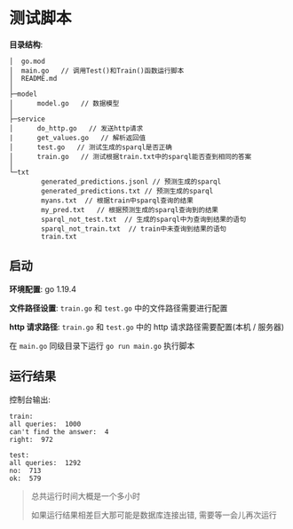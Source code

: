 # 测试脚本

**目录结构**:

```
│  go.mod
│  main.go   // 调用Test()和Train()函数运行脚本
│  README.md
│
├─model
│      model.go   // 数据模型
│
├─service
│      do_http.go   // 发送http请求
|      get_values.go   // 解析返回值
│      test.go   // 测试生成的sparql是否正确
│      train.go   // 测试根据train.txt中的sparql能否查到相同的答案
│
└─txt
        generated_predictions.jsonl // 预测生成的sparql
        generated_predictions.txt // 预测生成的sparql
        myans.txt  // 根据train中sparql查询的结果
        my_pred.txt   // 根据预测生成的sparql查询到的结果
        sparql_not_test.txt  // 生成的sparql中为查询到结果的语句
        sparql_not_train.txt  // train中未查询到结果的语句
        train.txt
```

## 启动

**环境配置**: go 1.19.4

**文件路径设置**: `train.go` 和 `test.go` 中的文件路径需要进行配置

**http 请求路径**: `train.go` 和 `test.go` 中的 http 请求路径需要配置(本机 / 服务器)

在 `main.go` 同级目录下运行 `go run main.go` 执行脚本

## 运行结果

控制台输出:

```
train:
all queries:  1000
can't find the answer:  4
right:  972

test:
all queries:  1292
no:  713
ok:  579
```

> 总共运行时间大概是一个多小时
> 
> 如果运行结果相差巨大那可能是数据库连接出错, 需要等一会儿再次运行
